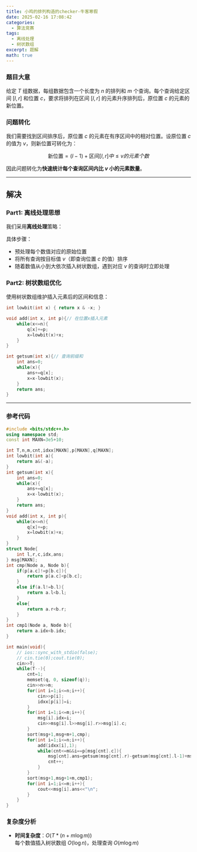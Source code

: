 ```yaml
---
title: 小鸡的排列构造的checker-牛客寒假
date: 2025-02-16 17:08:42
categories:
  - 算法竞赛
tags: 
  - 离线处理
  - 树状数组
excerpt: 题解
math: true
---
```

### 题目大意

给定 $T$ 组数据，每组数据包含一个长度为 $n$ 的排列和 $m$ 个查询。每个查询给定区间 $[l, r]$ 和位置 $c$，要求将排列在区间 $[l, r]$ 的元素升序排列后，原位置 $c$ 的元素的新位置。

### 问题转化

我们需要找到区间排序后，原位置 $c$ 的元素在有序区间中的相对位置。设原位置 $c$ 的值为 $v$，则新位置可转化为：

$$
\text{新位置} = (l-1) + \text{区间}[l,r]中 \leq v 的元素个数
$$

因此问题转化为**快速统计每个查询区间内比 $v$ 小的元素数量**。

---

## 解决

### Part1: 离线处理思想

我们采用**离线处理**策略：

具体步骤：
- 预处理每个数值对应的原始位置
- 将所有查询按目标值 $v$（即查询位置 $c$ 的值）排序
- 随着数值从小到大依次插入树状数组，遇到对应 $v$ 的查询时立即处理

### Part2: 树状数组优化

使用树状数组维护插入元素后的区间和信息：

```cpp
int lowbit(int x) { return x & -x; }

void add(int x, int p){// 在位置x插入元素
	while(x<=n){
		q[x]+=p;
		x=lowbit(x)+x;
	}
}

int getsum(int x){// 查询前缀和
	int ans=0;
	while(x){
		ans+=q[x];
		x=x-lowbit(x);
	}
	return ans;
}
```

---

### 参考代码

```cpp
#include <bits/stdc++.h>
using namespace std;
const int MAXN=3e5+10;

int T,n,m,cnt,idxx[MAXN],p[MAXN],q[MAXN];
int lowbit(int a){
	return a&(-a);
}
int getsum(int x){
	int ans=0;
	while(x){
		ans+=q[x];
		x=x-lowbit(x);
	}
	return ans;
}
void add(int x, int p){
	while(x<=n){
		q[x]+=p;
		x=lowbit(x)+x;
	}
}
struct Node{
	int l,r,c,idx,ans;
} msg[MAXN];
int cmp(Node a, Node b){
	if(p[a.c]!=p[b.c]){
		return p[a.c]<p[b.c];
	}
	else if(a.l!=b.l){
		return a.l<b.l;
	}
	else{
		return a.r<b.r;
	}
}
int cmp1(Node a, Node b){
	return a.idx<b.idx;
}

int main(void){
	// ios::sync_with_stdio(false);
	// cin.tie(0);cout.tie(0);
	cin>>T;
	while(T--){
		cnt=1;
		memset(q, 0, sizeof(q));
		cin>>n>>m;
		for(int i=1;i<=n;i++){
			cin>>p[i];
			idxx[p[i]]=i;
		}
		for(int i=1;i<=m;i++){
			msg[i].idx=i;
			cin>>msg[i].l>>msg[i].r>>msg[i].c;
		}		
		sort(msg+1,msg+m+1,cmp);
		for(int i=1;i<=n;i++){
			add(idxx[i],1);
			while(cnt<=m&&i==p[msg[cnt].c]){
				msg[cnt].ans=getsum(msg[cnt].r)-getsum(msg[cnt].l-1)+msg[cnt].l-1;
				cnt++;
			}
		}
		sort(msg+1,msg+1+m,cmp1);
		for(int i=1;i<=m;i++){
			cout<<msg[i].ans<<"\n";
		}
	}
}
```

### 复杂度分析

- **时间复杂度**：$O(T*(n + m \log m))$  
  每个数值插入树状数组 $O(\log n)$，处理查询 $O(m \log m)$
